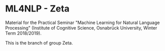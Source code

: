 # ML4NLP - Zeta
Material for the Practical Seminar "Machine Learning for Natural Language Processing" (Institute of Cognitive Science, Osnabrück University, Winter Term 2018/2019).

This is the branch of group Zeta.
